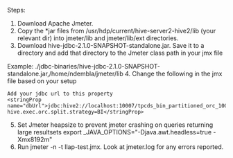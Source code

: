 Steps:
1. Download Apache Jmeter. 
2. Copy the *jar files from /usr/hdp/current/hive-server2-hive2/lib (your relevant dir) into jmeter/lib and jmeter/lib/ext directories.
3. Download hive-jdbc-2.1.0-SNAPSHOT-standalone.jar. Save it to a directory and add that directory to the Jmeter class path in your jmx file

Example:
      <stringProp name="TestPlan.user_define_classpath">./jdbc-binaries/hive-jdbc-2.1.0-SNAPSHOT-standalone.jar,/home/ndembla/jmeter/lib</stringProp>
4. Change the following in the jmx file based on your setup

	Add your jdbc url to this property
 	<stringProp name="dbUrl">jdbc:hive2://localhost:10007/tpcds_bin_partitioned_orc_10000?hive.exec.orc.split.strategy=BI</stringProp> 
5. Set Jmeter heapsize to prevent jmeter crashing on queries returning large resultsets
export _JAVA_OPTIONS="-Djava.awt.headless=true -Xmx8192m"
6. Run jmeter -n -t llap-test.jmx. Look at jmeter.log for any errors reported.

